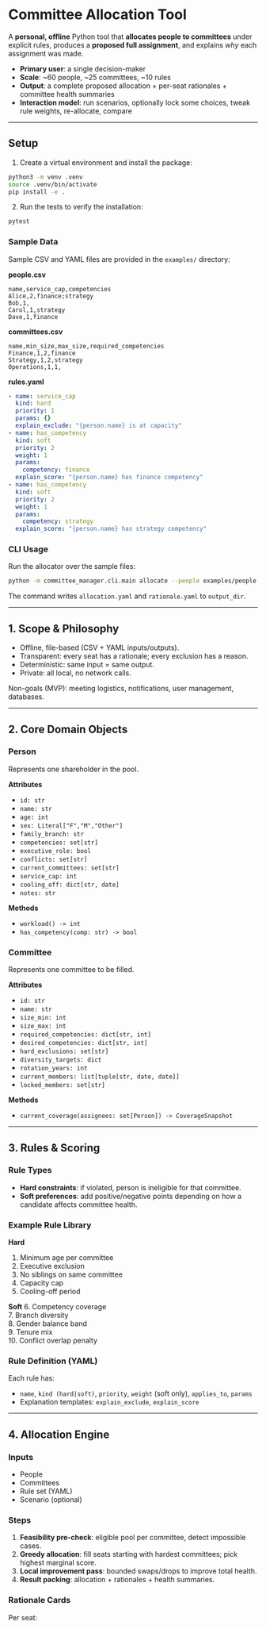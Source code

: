 # Committee Allocation Tool

A **personal, offline** Python tool that **allocates people to committees** under explicit rules, produces a **proposed full assignment**, and explains *why* each assignment was made.  

- **Primary user**: a single decision-maker  
- **Scale**: ~60 people, ~25 committees, ~10 rules  
- **Output**: a complete proposed allocation + per-seat rationales + committee health summaries  
- **Interaction model**: run scenarios, optionally lock some choices, tweak rule weights, re-allocate, compare

---

## Setup

1. Create a virtual environment and install the package:

```bash
python3 -m venv .venv
source .venv/bin/activate
pip install -e .
```

2. Run the tests to verify the installation:

```bash
pytest
```


### Sample Data

Sample CSV and YAML files are provided in the `examples/` directory:

**people.csv**

```csv
name,service_cap,competencies
Alice,2,finance;strategy
Bob,1,
Carol,1,strategy
Dave,1,finance
```

**committees.csv**

```csv
name,min_size,max_size,required_competencies
Finance,1,2,finance
Strategy,1,2,strategy
Operations,1,1,
```

**rules.yaml**

```yaml
- name: service_cap
  kind: hard
  priority: 1
  params: {}
  explain_exclude: "{person.name} is at capacity"
- name: has_competency
  kind: soft
  priority: 2
  weight: 1
  params:
    competency: finance
  explain_score: "{person.name} has finance competency"
- name: has_competency
  kind: soft
  priority: 2
  weight: 1
  params:
    competency: strategy
  explain_score: "{person.name} has strategy competency"
```

### CLI Usage

Run the allocator over the sample files:

```bash
python -m committee_manager.cli.main allocate --people examples/people.csv --committees examples/committees.csv --rules examples/rules.yaml --output output_dir
```

The command writes `allocation.yaml` and `rationale.yaml` to `output_dir`.

---

## 1. Scope & Philosophy

- Offline, file-based (CSV + YAML inputs/outputs).  
- Transparent: every seat has a rationale; every exclusion has a reason.  
- Deterministic: same input = same output.  
- Private: all local, no network calls.  

Non-goals (MVP): meeting logistics, notifications, user management, databases.

---

## 2. Core Domain Objects

### Person

Represents one shareholder in the pool.

**Attributes**
- `id: str`
- `name: str`
- `age: int`
- `sex: Literal["F","M","Other"]`
- `family_branch: str`
- `competencies: set[str]`  
- `executive_role: bool`
- `conflicts: set[str]`
- `current_committees: set[str]`
- `service_cap: int`
- `cooling_off: dict[str, date]`
- `notes: str`

**Methods**
- `workload() -> int`
- `has_competency(comp: str) -> bool`

### Committee

Represents one committee to be filled.

**Attributes**
- `id: str`
- `name: str`
- `size_min: int`
- `size_max: int`
- `required_competencies: dict[str, int]`
- `desired_competencies: dict[str, int]`
- `hard_exclusions: set[str]`
- `diversity_targets: dict`
- `rotation_years: int`
- `current_members: list[tuple[str, date, date]]`
- `locked_members: set[str]`

**Methods**
- `current_coverage(assignees: set[Person]) -> CoverageSnapshot`

---

## 3. Rules & Scoring

### Rule Types
- **Hard constraints**: if violated, person is ineligible for that committee.  
- **Soft preferences**: add positive/negative points depending on how a candidate affects committee health.  

### Example Rule Library

**Hard**
1. Minimum age per committee  
2. Executive exclusion  
3. No siblings on same committee  
4. Capacity cap  
5. Cooling-off period  

**Soft**
6. Competency coverage  
7. Branch diversity  
8. Gender balance band  
9. Tenure mix  
10. Conflict overlap penalty  

### Rule Definition (YAML)
Each rule has:
- `name`, `kind (hard|soft)`, `priority`, `weight` (soft only), `applies_to`, `params`  
- Explanation templates: `explain_exclude`, `explain_score`

---

## 4. Allocation Engine

### Inputs
- People  
- Committees  
- Rule set (YAML)  
- Scenario (optional)  

### Steps
1. **Feasibility pre-check**: eligible pool per committee, detect impossible cases.  
2. **Greedy allocation**: fill seats starting with hardest committees; pick highest marginal score.  
3. **Local improvement pass**: bounded swaps/drops to improve total health.  
4. **Result packing**: allocation + rationales + health summaries.  

### Rationale Cards
Per seat:
